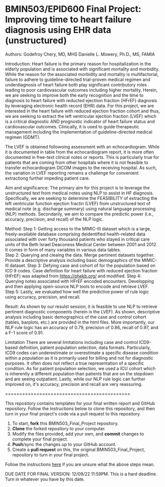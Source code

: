 # BMIN503/EPID600 Final Project: Improving time to heart failure diagnosis using EHR data (unstructured) 

Authors: 
Godefroy Chery, MD, MHS
Danielle L. Mowery, Ph.D., MS, FAMIA


Introduction: 
Heart failure is the primary reason for hospitalization in the elderly population and is associated with significant mortality and morbidity. While the reason for the  associated morbidity and mortality is multifactorial, failure to adhere to guideline-directed trial-proven medical regimen and underdiagnosis of heart failure both play significant contributory roles leading to poor cardiovascular outcomes including higher mortality. Herein, we are seeking to improve both the early recognition and the time to diagnosis to heart failure with reducted ejectiion fraction (HFrEF) diagnosis by leveraging electronic health record (EHR) data. For this project, we are interested in the heart failure with reduced ejection fraction cohort and thus, we are seeking to extract the left ventricular ejection fraction (LVEF) which is a critical diagnostic AND prognostic indicator of heart failure status and cardiovascular outcomes. Clinically, it is used to guide therapeutic management including the implementation of guideline-directed medical regimen (GDMT). 

The LVEF is obtained followoing assessment with an echocardiogram. While it is documented in table from the echocardiogram report, it is more often documented in free-text clinical notes or reports. This is particularly true for patients that are coming from other hospitals where it is not feasible to transfer echocardiogram DICOM images to the receiving hospital. As such, the variation in LVEF reporting remains a challenge for convenient extractiong further impeding patient care. 



Aim and significance:
The primary aim for this project is to leverage the unstructured text from medical notes using NLP to assist in HF diagnosis. Specifically, we are seeking to determine the FEASIBILITY of extracting the left ventricular function ejection fractin (LVEF) from unstructured text of medical note (e.g. discharge summary) using natural language processing (NLP) methods. Secondarily, we aim to compare the predictic power (i.e., accuracy, precision, and recall) of the NLP logic. 

Method:
Step 1: Getting access to the MIMIC-III dataset which is a large, freely-available database comprising deidentified health-related data associated with over forty thousand patients who stayed in critical care units of the Beth Israel Deaconess Medical Center between 2001 and 2012. It comes in form of many variables in various data tables.  
Step 2: Querying and cleaing the data. Merge pertinent datasets together. Provide a descriptive analysis including basic demographics of the MIMIC-III dataset.
Step 3: Defying case and cohort of for the population based on ICD 9 codes. Case definition for heart failure with reduced ejection fraction (HFrEF) was adapted from https://phekb.org/ and modified. 
Step 4: Querying notes associated with HFrEF encoded encounters. Developping and then applying open-source NLP tools to encode and retrieve LVEF.  
Step 5: Lastly, we evaluated how well the predictive power of rule logic using accuracy, precision, and recall.

Result:
As shown by our resulst session, it is feasible to use NLP to retrieve pertinent diagnostic components (herein is the LVEF). As shown, descriptive analysis including basic demographics of the case and control cohort (tables, barplots, etc.) are provided in the html files. More importantly, our NLP rule logic has an accuracy of 0.79, precision of 0.86, recall of 0.97, and a F-1 score of 0.91. 

Limitation
There are several limitations including case and control ICD9-based definition, patient population selection, data formats. Particularly, ICD9 codes can underestimate or overestimate a specific disease condition within a population as it is primarily used for billing and not for diagnostic purposes. It often does not reflect a true representation of a specific condition. As for patient population selection, we used a ICU cohort which is inherently a different population than patients that are on the stepdown and are seeing outpatient. Lastly, while our NLP rule logic can further improved on, it's accuracy, precision and recall are very reassuring.  


============================================

This repository contains templates for your final written report and GitHub repository. Follow the instructions below to clone this repository, and then turn in your final project's code via a pull request to this repository.


1. To start, **fork** this BMIN503_Final_Project repository.
1. **Clone** the forked repository to your computer.
1. Modify the files provided, add your own, and **commit** changes to complete your final project.
1. **Push**/sync the changes up to your GitHub account.
1. Create a **pull request** on this, the original BMIN503_Final_Project, repository to turn in your final project.


Follow the instructions [here][forking] if you are unsure what the above steps mean.

DUE DATE FOR FINAL VERSION: 12/09/22 11:59PM. This is a hard deadline. Turn in whatever you have by this date.


<!-- Links -->
[forking]: https://guides.github.com/activities/forking/

